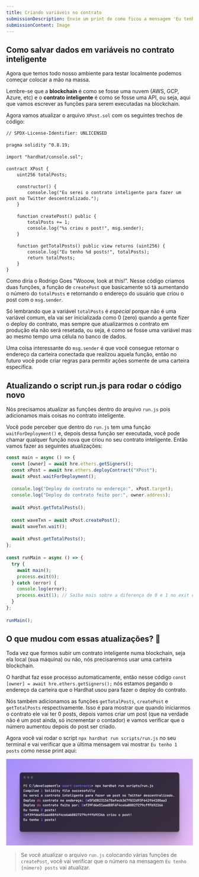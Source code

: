 ```yaml
---
title: Criando variáveis no contrato
submissionDescription: Envie um print de como ficou a mensagem 'Eu tenho X posts' no seu terminal depois de ter rodado o script 'npx hardhat run scripts/run.js'
submissionContent: Image
---
```


## Como salvar dados em variáveis no contrato inteligente

Agora que temos todo nosso ambiente para testar localmente podemos começar colocar a mão na massa.

Lembre-se que a **blockchain** é como se fosse uma nuvem (AWS, GCP, Azure, etc) e o **contrato inteligente** é como se fosse uma API, ou seja, aqui que vamos escrever as funções para serem executadas na blockchain.

Agora vamos atualizar o arquivo `XPost.sol` com os seguintes trechos de código:

```solidity [XPost.sol]{8,15-18,20-23}
// SPDX-License-Identifier: UNLICENSED

pragma solidity ^0.8.19;

import "hardhat/console.sol";

contract XPost {
    uint256 totalPosts;

    constructor() {
        console.log("Eu serei o contrato inteligente para fazer um post no Twitter descentralizado.");
    }

    function createPost() public {
        totalPosts += 1;
        console.log("%s criou o post!", msg.sender);
    }

    function getTotalPosts() public view returns (uint256) {
        console.log("Eu tenho %d posts!", totalPosts);
        return totalPosts;
    }
}
```

Como diria o Rodrigo Goes "Wooow, look at this!". Nesse código criamos duas funções, a função de `createPost` que basicamente só tá aumentando o número do `totalPosts` e retornando o endereço do usuário que criou o post com o `msg.sender`.

Só lembrando que a variável `totalPosts` é *especial* porque não é uma variável comum, ela vai ser inicializada como 0 (zero) quando a gente fizer o deploy do contrato, mas sempre que atualizarmos o contrato em produção ela não será resetada, ou seja, é como se fosse uma variável mas ao mesmo tempo uma célula no banco de dados.

Uma coisa interessante do `msg.sender` é que você consegue retornar o endereço da carteira conectada que realizou aquela função, então no futuro você pode criar regras para permitir ações somente de uma carteira específica.

## Atualizando o script run.js para rodar o código novo

Nós precisamos atualizar as funções dentro do arquivo `run.js` pois adicionamos mais coisas no contrato inteligente.

Você pode perceber que dentro do `run.js` tem uma função `waitForDeployment()` e, depois dessa função ser executada, você pode chamar qualquer função nova que criou no seu contrato inteligente. Então vamos fazer as seguintes atualizações:

```js [run.js]{2,7-14}
const main = async () => {
  const [owner] = await hre.ethers.getSigners();
  const xPost = await hre.ethers.deployContract("XPost");
  await xPost.waitForDeployment();

  console.log("Deploy do contrato no endereço:", xPost.target);
  console.log("Deploy do contrato feito por:", owner.address);

  await xPost.getTotalPosts();

  const waveTxn = await xPost.createPost();
  await waveTxn.wait();

  await xPost.getTotalPosts();
};

const runMain = async () => {
  try {
    await main();
    process.exit(0);
  } catch (error) {
    console.log(error);
    process.exit(1); // Saiba mais sobre a diferença de 0 e 1 no exit do node aqui: https://stackoverflow.com/a/47163396/7974948
  }
};

runMain();
```

## O que mudou com essas atualizações? 🤔

Toda vez que formos subir um contrato inteligente numa blockchain, seja ela local (sua máquina) ou não, nós precisaremos usar uma carteira blockchain. 

O hardhat faz esse processo automaticamente, então nesse código `const [owner] = await hre.ethers.getSigners();` nós estamos pegando o endereço da carteira que o Hardhat usou para fazer o deploy do contrato.

Nós também adicionamos as funções `getTotalPosts`, `createPost` e `getTotalPosts` respectivamente. Isso é para mostrar que quando iniciarmos o contrato ele vai ter 0 posts, depois vamos criar um post (que na verdade não é um post ainda, só incrementar o contador) e vamos verificar que o número aumentou depois do post ser criado.

Agora você vai rodar o script `npx hardhat run scripts/run.js` no seu terminal e vai verificar que a última mensagem vai mostrar `Eu tenho 1 posts` como nesse print aqui:

![](../../../images/2023-08-27-16-17-57.png)

> Se você atualizar o arquivo `run.js` colocando várias funções de `createPost`, você vai verificar que o número na mensagem `Eu tenho {número} posts` vai atualizar.



